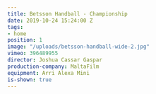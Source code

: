 ```yaml
---
title: Betsson Handball - Championship
date: 2019-10-24 15:24:00 Z
tags:
- home
position: 1
image: "/uploads/betsson-handball-wide-2.jpg"
vimeo: 396489955
director: Joshua Cassar Gaspar
production-company: MaltaFilm
equipment: Arri Alexa Mini
is-shown: true
---
```


